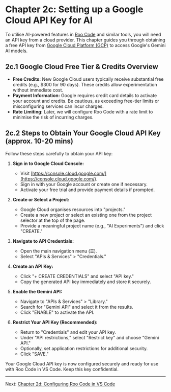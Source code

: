 # Chapter 2c: Setting up a Google Cloud API Key for AI

To utilise AI-powered features in [Roo Code](./06_ai_workflows_roo_code.md) and similar tools, you will need an API key from a cloud provider. This chapter guides you through obtaining a free API key from [Google Cloud Platform (GCP)](https://cloud.google.com/) to access Google's Gemini AI models.

## 2c.1 Google Cloud Free Tier & Credits Overview

- **Free Credits:** New Google Cloud users typically receive substantial free credits (e.g., $300 for 90 days). These credits allow experimentation without immediate cost.
- **Payment Information:** Google requires credit card details to activate your account and credits. Be cautious, as exceeding free-tier limits or misconfiguring services can incur charges.
- **Rate Limiting:** Later, we will configure Roo Code with a rate limit to minimise the risk of incurring charges.

## 2c.2 Steps to Obtain Your Google Cloud API Key (approx. 10-20 mins)

Follow these steps carefully to obtain your API key:

1. **Sign in to Google Cloud Console:**
   - Visit [https://console.cloud.google.com/](https://console.cloud.google.com/).
   - Sign in with your Google account or create one if necessary.
   - Activate your free trial and provide payment details if prompted.

2. **Create or Select a Project:**
   - Google Cloud organises resources into "projects."
   - Create a new project or select an existing one from the project selector at the top of the page.
   - Provide a meaningful project name (e.g., "AI Experiments") and click "CREATE."

3. **Navigate to API Credentials:**
   - Open the main navigation menu (☰).
   - Select "APIs & Services" > "Credentials."

4. **Create an API Key:**
   - Click "+ CREATE CREDENTIALS" and select "API key."
   - Copy the generated API key immediately and store it securely.

5. **Enable the Gemini API:**
   - Navigate to "APIs & Services" > "Library."
   - Search for "Gemini API" and select it from the results.
   - Click "ENABLE" to activate the API.

6. **Restrict Your API Key (Recommended):**
   - Return to "Credentials" and edit your API key.
   - Under "API restrictions," select "Restrict key" and choose "Gemini API."
   - Optionally, set application restrictions for additional security.
   - Click "SAVE."

Your Google Cloud API key is now configured securely and ready for use with Roo Code in VS Code. Keep this key confidential.

---

Next: [Chapter 2d: Configuring Roo Code in VS Code](./02_d_roo_code_config.md)
